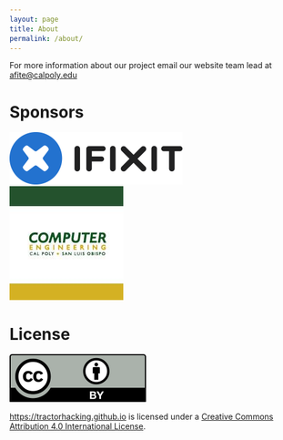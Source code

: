 ```yaml
---
layout: page
title: About
permalink: /about/
---
```


For more information about our project email our website team lead at [afite@calpoly.edu](emailto:afite@calpoly.edu)

# Sponsors

[![iFixit](/images/ifixit.png)](https://www.ifixit.com/) [![Cal Poly Computer Engineering](/images/cpe.jpg)](https://cpe.calpoly.edu/)

# License

<a rel="license" href="http://creativecommons.org/licenses/by/4.0/"><img alt="Creative Commons License" style="border-width:0" src="/images/by.svg" /></a>

<a xmlns:cc="http://creativecommons.org/ns#" href="https://tractorhacking.github.io" property="cc:attributionName" rel="cc:attributionURL">https://tractorhacking.github.io</a> is licensed under a <a rel="license" href="http://creativecommons.org/licenses/by/4.0/">Creative Commons Attribution 4.0 International License</a>.
